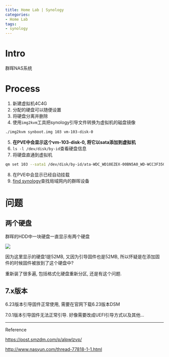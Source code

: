 ```yaml
---
title: Home Lab | Synology
categories:
- Home Lab
tags:
- synology
---
```


# Intro

群晖NAS系统

# Process

1. 新建虚拟机4C4G
2. 分配的硬盘可以随便设置
3. 将硬盘分离并删除
4. 使用`img2kvm`工具把synology引导文件转换为虚拟机的磁盘镜像

```sh
./img2kvm synboot.img 103 vm-103-disk-0
```

5. **在PVE中会显示这个vm-103-disk-0, 将它以sata添加到虚拟机**
6. `ls -l /dev/disk/by-id`查看硬盘信息
7. 将硬盘直通到虚拟机

```sh
qm set 103 --sata1 /dev/disk/by-id/ata-WDC_WD10EZEX-00BN5A0_WD-WCC3F3504336
```

8. 在PVE中会显示已经自动挂载
9. [find synology](http://find.synology.com)查找局域网内的群晖设备

# 问题

## 两个硬盘

群晖的HDD中一块硬盘一直显示有两个硬盘

![](https://blogimg-1304875656.cos.ap-hongkong.myqcloud.com//20211029222625.png)

因为这里显示的硬盘1是52MB, 又因为引导固件也是52MB, 所以怀疑是在添加固件的时候固件被放到了这个硬盘中?

重新装了很多遍, 包括格式化硬盘重新分区, 还是有这个问题.

## 7.x版本

6.23版本引导固件正常使用, 需要在官网下载6.23版本DSM

7.0.1版本引导固件无法正常引导. 好像需要改成UEFI引导方式以及其他...







---

Reference

https://post.smzdm.com/p/alpwlzvp/

http://www.nasyun.com/thread-77818-1-1.html